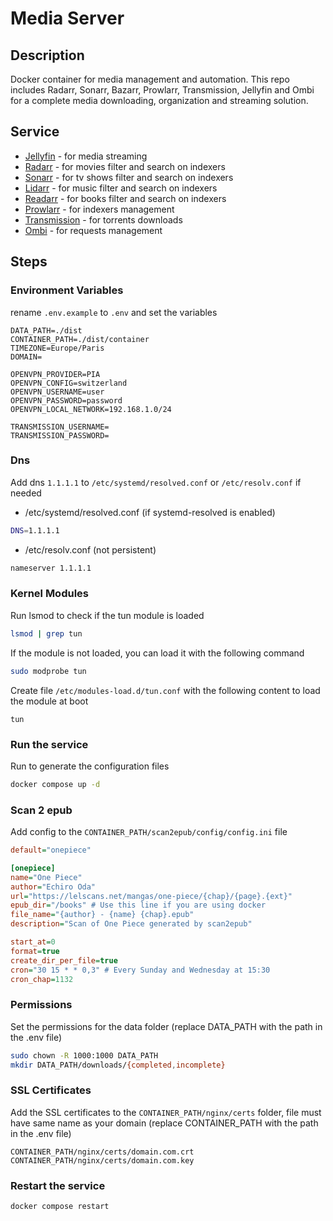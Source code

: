 # Media Server

## Description

Docker container for media management and automation. This repo includes Radarr, Sonarr, Bazarr, Prowlarr, Transmission, Jellyfin and Ombi for a complete media downloading, organization and streaming solution.

## Service

- [Jellyfin](http://localhost:8096/web) - for media streaming
- [Radarr](http://localhost:7878) - for movies filter and search on indexers
- [Sonarr](http://localhost:8989) - for tv shows filter and search on indexers
- [Lidarr](http://localhost:8686) - for music filter and search on indexers
- [Readarr](http://localhost:8787) - for books filter and search on indexers
- [Prowlarr](http://localhost:9696) - for indexers management
- [Transmission](http://localhost:9091) - for torrents downloads
- [Ombi](http://localhost:3579) - for requests management

## Steps

### Environment Variables

rename `.env.example` to `.env` and set the variables

```
DATA_PATH=./dist
CONTAINER_PATH=./dist/container
TIMEZONE=Europe/Paris
DOMAIN=

OPENVPN_PROVIDER=PIA
OPENVPN_CONFIG=switzerland
OPENVPN_USERNAME=user
OPENVPN_PASSWORD=password
OPENVPN_LOCAL_NETWORK=192.168.1.0/24

TRANSMISSION_USERNAME=
TRANSMISSION_PASSWORD=
```

### Dns

Add dns `1.1.1.1` to `/etc/systemd/resolved.conf` or `/etc/resolv.conf` if needed

* /etc/systemd/resolved.conf (if systemd-resolved is enabled)

```bash
DNS=1.1.1.1
```

* /etc/resolv.conf (not persistent)

```bash
nameserver 1.1.1.1
```

### Kernel Modules

Run lsmod to check if the tun module is loaded

```bash
lsmod | grep tun
```

If the module is not loaded, you can load it with the following command

```bash
sudo modprobe tun
```

Create file `/etc/modules-load.d/tun.conf` with the following content to load the module at boot

```
tun
```

### Run the service

Run to generate the configuration files

```bash
docker compose up -d
```

### Scan 2 epub

Add config to the `CONTAINER_PATH/scan2epub/config/config.ini` file

```ini
default="onepiece"

[onepiece]
name="One Piece"
author="Echiro Oda"
url="https://lelscans.net/mangas/one-piece/{chap}/{page}.{ext}"
epub_dir="/books" # Use this line if you are using docker
file_name="{author} - {name} {chap}.epub"
description="Scan of One Piece generated by scan2epub"

start_at=0
format=true
create_dir_per_file=true
cron="30 15 * * 0,3" # Every Sunday and Wednesday at 15:30
cron_chap=1132
```

### Permissions

Set the permissions for the data folder (replace DATA_PATH with the path in the .env file)

```bash
sudo chown -R 1000:1000 DATA_PATH
mkdir DATA_PATH/downloads/{completed,incomplete}
```

### SSL Certificates

Add the SSL certificates to the `CONTAINER_PATH/nginx/certs` folder, file must have same name as your domain (replace CONTAINER_PATH with the path in the .env file)

```
CONTAINER_PATH/nginx/certs/domain.com.crt
CONTAINER_PATH/nginx/certs/domain.com.key
```

### Restart the service

```bash
docker compose restart
```
